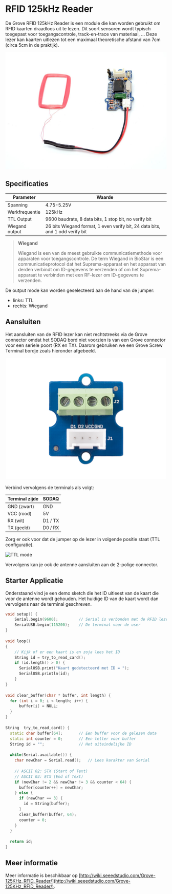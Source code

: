 # RFID 125kHz Reader


De Grove RFID 125kHz Reader is een module die kan worden gebruikt om RFID kaarten draadloos uit te lezen. Dit soort sensoren wordt typisch toegepast voor toegangscontrole, track-en-trace van materiaal, ... Deze lezer kan kaarten uitlezen tot een maximaal theoretische afstand van 7cm (circa 5cm in de praktijk).

![RFID 125kHz Reader](./img/Grove-125KHz_RFID_Reader.jpg)

## Specificaties

| Parameter | Waarde |
| --- | --- |
| Spanning | 4.75-5.25V |
| Werkfrequentie | 125kHz |
| TTL Output | 	9600 baudrate, 8 data bits, 1 stop bit, no verify bit |
| Wiegand output | 26 bits Wiegand format, 1 even verify bit, 24 data bits, and 1 odd verify bit |

> **Wiegand**
>
> Wiegand is een van de meest gebruikte communicatiemethode voor apparaten voor toegangscontrole. De term Wiegand in BioStar is een communicatieprotocol dat het Suprema-apparaat en het apparaat van derden verbindt om ID-gegevens te verzenden of om het Suprema-apparaat te verbinden met een RF-lezer om ID-gegevens te verzenden.

De output mode kan worden geselecteerd aan de hand van de jumper:

* links: TTL
* rechts: Wiegand

## Aansluiten

Het aansluiten van de RFID lezer kan niet rechtstreeks via de Grove connector omdat het SODAQ bord niet voorzien is van een Grove connector voor een seriele poort (RX en TX). Daarom gebruiken we een Grove Screw Terminal bordje zoals hieronder afgebeeld.

![Grove Screw Terminal bordje](./img/screw_terminal.jpg)

Verbind vervolgens de terminals als volgt:

| Terminal zijde | SODAQ |
| --- | --- |
| GND (zwart) | GND |
| VCC (rood) | 5V |
| RX (wit) | D1 / TX |
| TX (geeld) | D0 / RX |

Zorg er ook voor dat de jumper op de lezer in volgende positie staat (TTL configuratie).

![TTL mode](./img/ttl_mode.jpg)

Vervolgens kan je ook de antenne aansluiten aan de 2-polige connector.

## Starter Applicatie

Onderstaand vind je een demo sketch die het ID uitleest van de kaart die voor de antenne wordt gehouden. Het huidige ID van de kaart wordt dan vervolgens naar de terminal geschreven.

```c++
void setup() {
    Serial.begin(9600);         // Serial is verbonden met de RFID lezer
    SerialUSB.begin(115200);    // De terminal voor de user
}
 
void loop()
{
    // Kijk of er een kaart is en zoja lees het ID
    String id = try_to_read_card();
    if (id.length() > 0) {
      SerialUSB.print("Kaart gedetecteerd met ID = ");
      SerialUSB.println(id);
    }
}

void clear_buffer(char * buffer, int length) {
  for (int i = 0; i < length; i++) {
      buffer[i] = NULL;
  }
}

String  try_to_read_card() {
  static char buffer[64];       // Een buffer voor de gelezen data
  static int counter = 0;       // Een teller voor buffer
  String id = "";               // Het uiteindelijke ID

  while(Serial.available()) {
    char newChar = Serial.read();   // Lees karakter van Serial

    // ASCII 02: STX (Start of Text)
    // ASCII 03: ETX (End of Text)
    if (newChar != 2 && newChar != 3 && counter < 64) {
      buffer[counter++] = newChar;
    } else {
      if (newChar == 3) {
        id = String(buffer);
      }
      clear_buffer(buffer, 64);
      counter = 0;
    }
  }
 
  return id;
}
```

## Meer informatie

Meer informatie is beschikbaar op [http://wiki.seeedstudio.com/Grove-125KHz_RFID_Reader/](http://wiki.seeedstudio.com/Grove-125KHz_RFID_Reader/).



